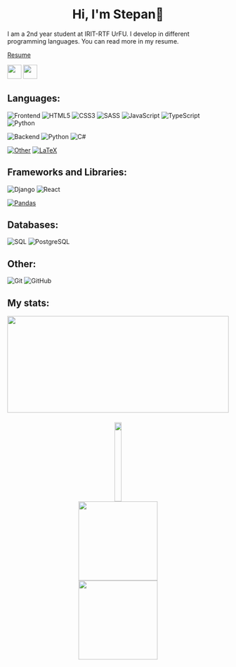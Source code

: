 <h1 align="center"> Hi, I'm Stepan👋</h1>

I am a 2nd year student at IRIT-RTF UrFU. I develop in different programming languages. 
You can read more in my resume.

[Resume](https://drive.google.com/drive/folders/185NXvZkS-lU332bHXDkxOgUcikZG_66h?usp=sharing)


<p align="left">
  <a href="https://t.me/st_fedostsev"><img width="32" src="https://raw.githubusercontent.com/raitonoberu/round-icons/master/128/telegram.png"></a>
  <a href="https://vk.com/st_fedostsev"><img width="32" src="https://raw.githubusercontent.com/raitonoberu/round-icons/master/128/vkontakte.png"></a>
</p>

## Languages:
![Frontend](https://img.shields.io/badge/Frontend-%23eaa14c?style=for-the-badge)
![HTML5](https://img.shields.io/badge/html5-%23E34F26.svg?style=for-the-badge&logo=html5&logoColor=white)
![CSS3](https://img.shields.io/badge/css3-%231572B6.svg?style=for-the-badge&logo=css3&logoColor=white)
![SASS](https://img.shields.io/badge/SASS-hotpink.svg?style=for-the-badge&logo=SASS&logoColor=white)
![JavaScript](https://img.shields.io/badge/javascript-%23323330.svg?style=for-the-badge&logo=javascript&logoColor=%23F7DF1E)
![TypeScript](https://img.shields.io/badge/typescript-%23007ACC.svg?style=for-the-badge&logo=typescript&logoColor=white)
![Python](https://img.shields.io/badge/python-3670A0?style=for-the-badge&logo=python&logoColor=ffdd54)

![Backend](https://img.shields.io/badge/Backend-%23647aad?style=for-the-badge)
![Python](https://img.shields.io/badge/python-3670A0?style=for-the-badge&logo=python&logoColor=ffdd54)
![C#](https://img.shields.io/badge/c%23-%23239120.svg?style=for-the-badge&logo=csharp&logoColor=white)

[![Other](https://img.shields.io/badge/Other-grey?style=for-the-badge&logo=cube&logoColor=white)](#)
[![LaTeX](https://img.shields.io/badge/LaTeX-47A141?style=for-the-badge&logo=latex&logoColor=white)](https://www.latex-project.org/)

## Frameworks and Libraries:
![Django](https://img.shields.io/badge/django-%23092E20.svg?style=for-the-badge&logo=django&logoColor=white)
![React](https://img.shields.io/badge/react-%2320232a.svg?style=for-the-badge&logo=react&logoColor=%2361DAFB)

[![Pandas](https://img.shields.io/badge/pandas-150458.svg?style=for-the-badge&logo=pandas&logoColor=white)](https://pandas.pydata.org/)




## Databases:

![SQL](https://img.shields.io/badge/sql-%230081CB.svg?style=for-the-badge&logo=mysql&logoColor=white)
![PostgreSQL](https://img.shields.io/badge/postgres-%23316192.svg?style=for-the-badge&logo=postgresql&logoColor=white)


## Other:

![Git](https://img.shields.io/badge/git-%23F05033.svg?style=for-the-badge&logo=git&logoColor=white)
![GitHub](https://img.shields.io/badge/github-%23121011.svg?style=for-the-badge&logo=github&logoColor=white)

## My stats:

<div align="center" style="display: flex; flex-wrap: wrap; gap: 8px; justify-content: center; align-items: flex-start;">
  <img src="https://github-profile-summary-cards.vercel.app/api/cards/profile-details?username=st-fedostsev&theme=tokyonight&hide_border=false" width="100%" height="220px" style="margin:0;padding:0;border:0;display:block;" />
  

  <img src="https://github-profile-summary-cards.vercel.app/api/cards/stats?username=st-fedostsev&theme=tokyonight&hide_border=false" width="30%" height="180px" style="margin:0;padding:0;border:0;display:block;" />  <img src="https://nirzak-streak-stats.vercel.app/?user=st-fedostsev&theme=tokyonight&hide_border=true"  height="180px"  /> <img src="https://github-readme-stats.vercel.app/api/top-langs/?username=st-fedostsev&theme=tokyonight&hide_border=true&include_all_commits=false&count_private=false&layout=compact" height="180px" style="margin:0;padding:0;border:0;display:block;" />
</div>
